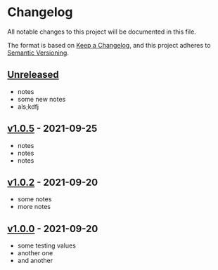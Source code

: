 # Changelog

All notable changes to this project will be documented in this file.

The format is based on [Keep a Changelog](https://keepachangelog.com/en/1.0.0/),
and this project adheres to [Semantic Versioning](https://semver.org/spec/v2.0.0.html).

## [Unreleased]

- notes
- some new notes
- als;kdfj

## [v1.0.5] - 2021-09-25

-   notes
-   notes
-   notes

## [v1.0.2] - 2021-09-20

-   some notes
-   more notes

## [v1.0.0] - 2021-09-20

-   some testing values
-   another one
-   and another

[Unreleased]: https://github.com/BenDev9/deployment-testing/compare/v1.0.5...HEAD

[v1.0.5]: https://github.com/BenDev9/deployment-testing/compare/v1.0.2...v1.0.5

[v1.0.2]: https://github.com/BenDev9/deployment-testing/compare/v1.0.0...v1.0.2

[v1.0.0]: https://github.com/BenDev9/deployment-testing/compare/0ec9b34460a9736139a2d742d7ee873bd5aa3db3...v1.0.0
